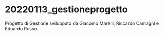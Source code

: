 # 20220113_gestioneprogetto
Progetto di Gestione sviluppato da Giacomo Marelli, Riccardo Camagni e Edoardo Russo.
